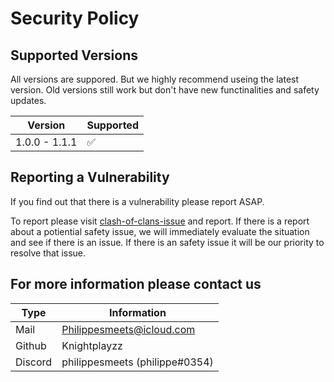 # Security Policy

## Supported Versions

All versions are suppored. But we highly recommend useing the latest version.
Old versions still work but don't have new functinalities and safety updates.

| Version | Supported          |
| ------- | ------------------ |
| 1.0.0 - 1.1.1   | :white_check_mark: |

## Reporting a Vulnerability

If you find out that there is a vulnerability please report ASAP.

To report please visit [clash-of-clans-issue](https://github.com/Knightplayzz/clash-of-clans/issues) and report.
If there is a report about a potiential safety issue, we will immediately evaluate the situation and see if there is an issue.
If there is an safety issue it will be our priority to resolve that issue.

## For more information please contact us

| Type | Information |
|------|-------------|
| Mail |<Philippesmeets@icloud.com> |
| Github | Knightplayzz |
| Discord | philippesmeets (philippe#0354) |

